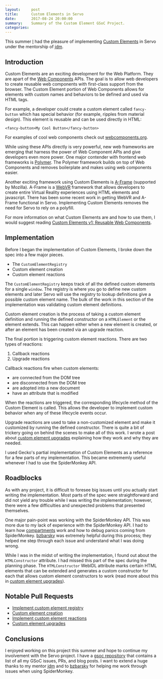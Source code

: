 ```yaml
---
layout:     post
title:      Custom Elements in Servo
date:       2017-08-24 20:00:00
summary:    Summary of the Custom Element GSoC Project.
categories:
---
```


This summer [I] had the pleasure of implementing [Custom Elements] in Servo under the mentorship of
[jdm].

## Introduction
Custom Elements are an exciting development for the Web Platform. They are apart of the
[Web Components] APIs. The goal is to allow web developers to create reusable web components with
first-class support from the browser. The Custom Element portion of Web Components allows for
elements with custom names and behaviors to be defined and used via HTML tags.

For example, a developer could create a custom element called `fancy-button` which has special
behavior (for example, ripples from material design). This element is reusable and can be used
directly in HTML:
```
<fancy-button>My Cool Button</fancy-button>
```
For examples of cool web components check out [webcomponents.org].

While using these APIs directly is very powerful, new web frameworks are emerging that harness the
power of Web Component APIs and give developers even more power. One major contender with frontend
web frameworks is [Polymer]. The Polymer framework builds on top of Web Components and removes
boilerplate and makes using web components easier.

Another exciting framework using Custom Elements is [A-Frame] (supported by Mozilla). A-Frame is a
[WebVR] framework that allows developers to create entire Virtual Reality experiences using HTML
elements and javascript. There has been some recent work in getting WebVR and A-Frame functional in
Servo. Implementing Custom Elements removes the need for Servo to rely on a polyfill.

For more information on what Custom Elements are and how to use them, I would suggest reading
[Custom Elements v1: Reusable Web Components](https://developers.google.com/web/fundamentals/architecture/building-components/customelements?hl=en).

## Implementation
Before I began the implementation of Custom Elements, I broke down the spec into a few major pieces.
* The `CustomElementRegistry`
* Custom element creation
* Custom element reactions

The `CustomElementRegistry` keeps track of all the defined custom elements for a single `window`.
The registry is where you go to define new custom elements and later Servo will use the registry
to lookup definitions give a possible custom element name. The bulk of the work in this section of
the implementation was validating custom element definitions.

Custom element creation is the process of taking a custom element definition and running the
defined constructor on a `HTMLElement` or the element extends. This can happen either when a new
element is created, or after an element has been created via an upgrade reaction.

The final portion is triggering custom element reactions. There are two types of reactions:
1. Callback reactions
2. Upgrade reactions

Callback reactions fire when custom elements:
* are connected from the DOM tree
* are disconnected from the DOM tree
* are adopted into a new document
* have an attribute that is modified

When the reactions are triggered, the corresponding lifecycle method of the Custom Element is
called. This allows the developer to implement custom behavior when any of these lifecycle events
occur.

Upgrade reactions are used to take a non-customized element and make it customized by running
the defined constructor. There is quite a bit of trickery going on behind the scenes to make all of
this work. I wrote a post about [custom element upgrades] explaining how they work and why they are
needed.

I used Gecko's partial implementation of Custom Elements as a reference for a few parts of my
implementation. This became extrememly useful whenever I had to use the SpiderMonkey API.

## Roadblocks
As with any project, it is difficult to foresee big issues until you actually start writing the
implementation. Most parts of the spec were straightforward and did not yield any trouble while
I was writing the implementation; however, there were a few difficulties and unexpected problems
that presented themselves.

One major pain-point was working with the SpiderMonkey API. This was more due to my lack of
experience with the SpiderMonkey API. I had to learn how [compartments] work and how to debug
panics coming from SpiderMonkey. [bzbarsky] was extremely helpful during this process; they helped
me step through each issue and understand what I was doing wrong.

While I was in the midst of writing the implementation, I found out about the `HTMLConstructor`
attribute. I had missed this part of the spec during the planning phase. The `HTMLConstructor`
WebIDL attribute marks certain HTML elements that can be extended and generates a custom constructor
for each that allows custom element constructors to work (read more about this in [custom element
upgrades]).

## Notable Pull Requests
* [Implement custom element registry](https://github.com/servo/servo/pull/17112)
* [Custom element creation](https://github.com/servo/servo/pull/17381)
* [Implement custom element reactions](https://github.com/servo/servo/pull/17614)
* [Custom element upgrades](https://github.com/servo/servo/pull/17935)

## Conclusions
I enjoyed working on this project this summer and hope to continue my involvement with the Servo
project. I have a [gsoc repository] that contains a list of all my GSoC issues, PRs, and blog posts.
I want to extend a huge thanks to my mentor [jdm] and to [bzbarsky] for helping me work through
issues when using SpiderMonkey.

[I]:https://github.com/cbrewster/
[custom elements]:https://html.spec.whatwg.org/multipage/#custom-elements
[jdm]:https://github.com/jdm/
[web components]:https://www.webcomponents.org/introduction/
[polymer]:https://www.polymer-project.org/
[a-frame]:https://aframe.io/
[webvr]:https://webvr.info/
[webcomponents.org]:https://www.webcomponents.org/
[custom element upgrades]:https://cbrewster.github.io/2017/06/08/custom-element-upgrades/
[compartments]:https://developer.mozilla.org/en-US/docs/Mozilla/Projects/SpiderMonkey/Compartments
[gsoc repository]:https://github.com/cbrewster/gsoc2017
[bzbarsky]:https://github.com/bzbarsky

